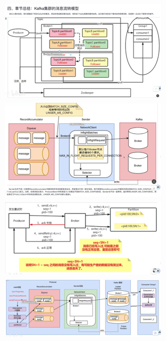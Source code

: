 ![image-20250713184833062](upload/image-20250713184833062.png)

![image-20250713212907163](upload/image-20250713212907163.png)

![image-20250713214730835](upload/image-20250713214730835.png)

![image-20250713220129586](upload/image-20250713220129586.png)